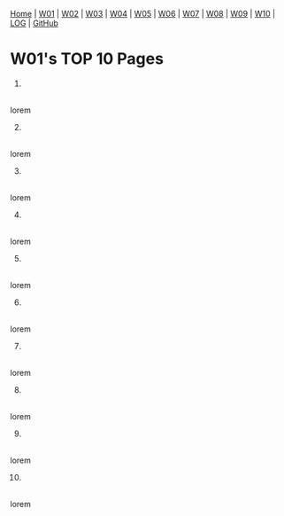 [Home](https://ikhsanpambayun.github.io/os211/) |
[W01](w01.md) |
[W02]() |
[W03]() |
[W04]() |
[W05]() |
[W06]() |
[W07]() |
[W08]() |
[W09]() |
[W10]() |
[LOG](TXT/mylog.txt) | 
[GitHub](https://github.com/ikhsanpambayun/os211)

# W01's TOP 10 Pages

1. []()
<br>
lorem

2. []()
<br>
lorem

3. []()
<br>
lorem

4. []()
<br>
lorem

5. []()
<br>
lorem

6. []()
<br>
lorem

7. []()
<br>
lorem

8. []()
<br>
lorem

9. []()
<br>
lorem

10. []()
<br>
lorem
